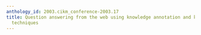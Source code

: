 ```yaml
---
anthology_id: 2003.cikm_conference-2003.17
title: Question answering from the web using knowledge annotation and knowledge mining
  techniques
---
```


